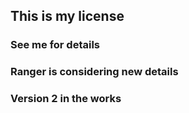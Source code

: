 ## This is my license
### See me for details
### Ranger is considering new details
### Version 2 in the works
